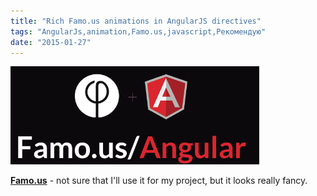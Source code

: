 ```yaml
---
title: "Rich Famo.us animations in AngularJS directives"
tags: "AngularJs,animation,Famo.us,javascript,Рекомендую"
date: "2015-01-27"
---
```


[![Famo.us + AngularJS](images/Screenshot-2015-01-27-12.09.45.png)](https://famo.us/integrations/angular/#/intro "https://famo.us/integrations/angular")

**[Famo.us](https://famo.us/integrations/angular/#/intro "https://famo.us/integrations/angular/#/intro")** - not sure that I'll use it for my project, but it looks really fancy.
